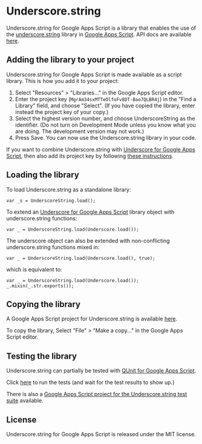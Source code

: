 Underscore.string
=================
Underscore.string for Google Apps Script is a library that enables the
use of the
[underscore.string](https://github.com/epeli/underscore.string/#underscorestring-)
library in
[Google Apps Script](https://developers.google.com/google-apps/). API
docs are available
[here](https://script.google.com/macros/library/versions/d/MgrAm34sxMTTeOlfoFv8DT-Bao7QLBR4j).

Adding the library to your project
----------------------------------
Underscore.string for Google Apps Script is made available as a script
library. This is how you add it to your project:

1. Select "Resources" > "Libraries..." in the Google Apps Script
editor.
2. Enter the project key (`MgrAm34sxMTTeOlfoFv8DT-Bao7QLBR4j`) in the
"Find a Library" field, and choose "Select". (If you have copied the
library, enter instead the project key of your copy.)
3. Select the highest version number, and choose UnderscoreString as
the identifier. (Do not turn on Development Mode unless you know what
you are doing. The development version may not work.)
4. Press Save. You can now use the Underscore.string library in your
code.

If you want to combine Underscore.string with
[Underscore for Google Apps Script](https://github.com/simula-innovation/gas-underscore),
then also add its project key by following
[these instructions](https://github.com/simula-innovation/gas-underscore#adding-the-library-to-your-project).

Loading the library
-------------------
To load Underscore.string as a standalone library:

```
var _s = UnderscoreString.load();
```

To extend an
[Underscore for Google Apps Script](https://github.com/simula-innovation/gas-underscore)
library object with underscore.string functions:

```
var _ = UnderscoreString.load(Underscore.load());
```

The underscore object can also be extended with non-conflicting
underscore.string functions mixed in:

```
var _ = UnderscoreString.load(Underscore.load(), true);
```

which is equivalent to:

```
var _ = UnderscoreString.load(Underscore.load());
_.mixin(_.str.exports());
```

Copying the library
-------------------
A Google Apps Script project for Underscore.string is available
[here](https://script.google.com/d/1079zoOjHTmZlFVUqIE_OTd_uvqvqsO3iXxzGrlIc3DRtlBDKc0guJL9I/edit).

To copy the library, Select "File" > "Make a copy..." in the Google
Apps Script editor.

Testing the library
-------------------
Underscore.string can partially be tested with
[QUnit for Google Apps Script](https://github.com/simula-innovation/qunit/tree/gas/gas).

Click
[here](https://script.google.com/macros/s/AKfycbwd2C677Dp13-5TeS7xhoXCYH3PC1OATd8RESJF2bCF1LaySyQ/exec)
to run the tests (and wait for the test results to show up.)

There is also a
[Google Apps Script project for the Underscore.string test suite](https://script.google.com/d/1eF4-Xk3mQFGuTIIRRPWj2KU5gfm-ANsgcPfGGHmPOBg09WMtOokJHN3B/edit)
available.

License
-------
Underscore.string for Google Apps Script is released under the MIT license.
